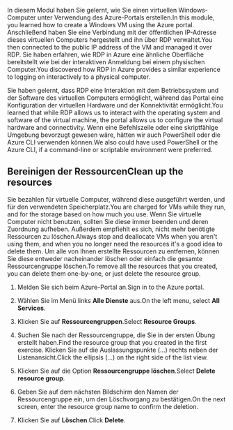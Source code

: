 <span data-ttu-id="0688a-101">In diesem Modul haben Sie gelernt, wie Sie einen virtuellen Windows-Computer unter Verwendung des Azure-Portals erstellen.</span><span class="sxs-lookup"><span data-stu-id="0688a-101">In this module, you learned how to create a Windows VM using the Azure portal.</span></span> <span data-ttu-id="0688a-102">Anschließend haben Sie eine Verbindung mit der öffentlichen IP-Adresse dieses virtuellen Computers hergestellt und ihn über RDP verwaltet.</span><span class="sxs-lookup"><span data-stu-id="0688a-102">You then connected to the public IP address of the VM and managed it over RDP.</span></span> <span data-ttu-id="0688a-103">Sie haben erfahren, wie RDP in Azure eine ähnliche Oberfläche bereitstellt wie bei der interaktiven Anmeldung bei einem physischen Computer.</span><span class="sxs-lookup"><span data-stu-id="0688a-103">You discovered how RDP in Azure provides a similar experience to logging on interactively to a physical computer.</span></span>

<span data-ttu-id="0688a-104">Sie haben gelernt, dass RDP eine Interaktion mit dem Betriebssystem und der Software des virtuellen Computers ermöglicht, während das Portal eine Konfiguration der virtuellen Hardware und der Konnektivität ermöglicht.</span><span class="sxs-lookup"><span data-stu-id="0688a-104">You learned that while RDP allows us to interact with the operating system and software of the virtual machine, the portal allows us to configure the virtual hardware and connectivity.</span></span> <span data-ttu-id="0688a-105">Wenn eine Befehlszeile oder eine skriptfähige Umgebung bevorzugt gewesen wäre, hätten wir auch PowerShell oder die Azure CLI verwenden können.</span><span class="sxs-lookup"><span data-stu-id="0688a-105">We also could have used PowerShell or the Azure CLI, if a command-line or scriptable environment were preferred.</span></span>

## <a name="clean-up-the-resources"></a><span data-ttu-id="0688a-106">Bereinigen der Ressourcen</span><span class="sxs-lookup"><span data-stu-id="0688a-106">Clean up the resources</span></span>

<span data-ttu-id="0688a-107">Sie bezahlen für virtuelle Computer, während diese ausgeführt werden, und für den verwendeten Speicherplatz.</span><span class="sxs-lookup"><span data-stu-id="0688a-107">You are charged for VMs while they run, and for the storage based on how much you use.</span></span> <span data-ttu-id="0688a-108">Wenn Sie virtuelle Computer nicht benutzen, sollten Sie diese immer beenden und deren Zuordnung aufheben. Außerdem empfiehlt es sich, nicht mehr benötigte Ressourcen zu löschen.</span><span class="sxs-lookup"><span data-stu-id="0688a-108">Always stop and deallocate VMs when you aren't using them, and when you no longer need the resources it's a good idea to delete them.</span></span> <span data-ttu-id="0688a-109">Um alle von Ihnen erstellte Ressourcen zu entfernen, können Sie diese entweder nacheinander löschen oder einfach die gesamte Ressourcengruppe löschen.</span><span class="sxs-lookup"><span data-stu-id="0688a-109">To remove all the resources that you created, you can delete them one-by-one, or just delete the resource group.</span></span>

1. <span data-ttu-id="0688a-110">Melden Sie sich beim Azure-Portal an.</span><span class="sxs-lookup"><span data-stu-id="0688a-110">Sign in to the Azure portal.</span></span>

1. <span data-ttu-id="0688a-111">Wählen Sie im Menü links **Alle Dienste** aus.</span><span class="sxs-lookup"><span data-stu-id="0688a-111">On the left menu, select **All Services**.</span></span>

1. <span data-ttu-id="0688a-112">Klicken Sie auf **Ressourcengruppen**.</span><span class="sxs-lookup"><span data-stu-id="0688a-112">Select **Resource Groups**.</span></span>

1. <span data-ttu-id="0688a-113">Suchen Sie nach der Ressourcengruppe, die Sie in der ersten Übung erstellt haben.</span><span class="sxs-lookup"><span data-stu-id="0688a-113">Find the resource group that you created in the first exercise.</span></span> <span data-ttu-id="0688a-114">Klicken Sie auf die Auslassungspunkte (...) rechts neben der Listenansicht.</span><span class="sxs-lookup"><span data-stu-id="0688a-114">Click the ellipsis (...) on the right side of the list view.</span></span>

1. <span data-ttu-id="0688a-115">Klicken Sie auf die Option **Ressourcengruppe löschen**.</span><span class="sxs-lookup"><span data-stu-id="0688a-115">Select **Delete resource group**.</span></span>

1. <span data-ttu-id="0688a-116">Geben Sie auf dem nächsten Bildschirm den Namen der Ressourcengruppe ein, um den Löschvorgang zu bestätigen.</span><span class="sxs-lookup"><span data-stu-id="0688a-116">On the next screen, enter the resource group name to confirm the deletion.</span></span>

1. <span data-ttu-id="0688a-117">Klicken Sie auf **Löschen**.</span><span class="sxs-lookup"><span data-stu-id="0688a-117">Click **Delete**.</span></span>
